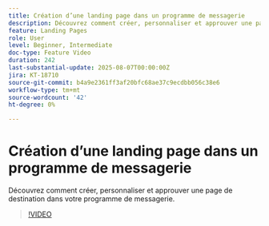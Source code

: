 ```yaml
---
title: Création d’une landing page dans un programme de messagerie
description: Découvrez comment créer, personnaliser et approuver une page de destination dans votre programme de messagerie.
feature: Landing Pages
role: User
level: Beginner, Intermediate
doc-type: Feature Video
duration: 242
last-substantial-update: 2025-08-07T00:00:00Z
jira: KT-18710
source-git-commit: b4a9e2361ff3af20bfc68ae37c9ecdbb056c38e6
workflow-type: tm+mt
source-wordcount: '42'
ht-degree: 0%

---
```



# Création d’une landing page dans un programme de messagerie

Découvrez comment créer, personnaliser et approuver une page de destination dans votre programme de messagerie.

>[!VIDEO](https://video.tv.adobe.com/v/3470647/?learn=on&enablevpops&captions=fre_fr)
